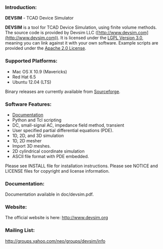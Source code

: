 ### Introduction:
**DEVSIM** - TCAD Device Simulator

**DEVSIM** is a tool for TCAD Device Simulation, using finite volume methods.  The source code is provided by Devsim LLC ([http://www.devsim.com](http://www.devsim.com)).
It is licensed under the [LGPL Version 3.0](http://www.gnu.org/copyleft/lesser.html), meaning you can link against it with your own software.  Example scripts are provided under the [Apache 2.0 License](http://www.apache.org/licenses/LICENSE-2.0.html).

### Supported Platforms:
* Mac OS X 10.9 (Mavericks)
* Red Hat 6.5
* Ubuntu 12.04 (LTS)

Binary releases are currently available from [Sourceforge](https://sourceforge.net/projects/devsim/).

### Software Features:
* [Documentation](https://github.com/devsim/devsim/blob/master/doc/devsim.pdf?raw=true)
* Python and Tcl scripting 
* DC, small-signal AC, impedance field method, transient
* User specified partial differential equations (PDE).
* 1D, 2D, and 3D simulation
* 1D, 2D mesher
* Import 3D meshes.
* 2D cylindrical coordinate simulation
* ASCII file format with PDE embedded.

Please see INSTALL file for installation instructions.  Please see 
NOTICE and LICENSE files for copyright and license information.

### Documentation:
Documentation available in doc/devsim.pdf.

### Website:
The official website is here:
http://www.devsim.org

### Mailing List:
http://groups.yahoo.com/neo/groups/devsim/info
